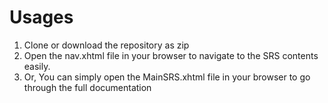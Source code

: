 # Usages

1. Clone or download the repository as zip
2. Open the nav.xhtml file in your browser
   to navigate to the SRS contents easily.
3. Or, You can simply open the MainSRS.xhtml
   file in your browser to go through the full documentation
